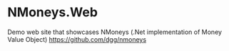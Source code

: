 NMoneys.Web
===========

Demo web site that showcases NMoneys (.Net implementation of Money Value Object)  https://github.com/dgg/nmoneys
